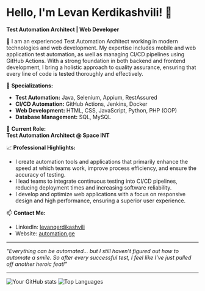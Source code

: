 # Hello, I'm Levan Kerdikashvili! 👋

**Test Automation Architect | Web Developer**

🚀 I am an experienced Test Automation Architect working in modern technologies and web development. My expertise includes mobile and web application test automation, as well as managing CI/CD pipelines using GitHub Actions. With a strong foundation in both backend and frontend development, I bring a holistic approach to quality assurance, ensuring that every line of code is tested thoroughly and effectively.

🌟 **Specializations:**
- **Test Automation:** Java, Selenium, Appium, RestAssured
- **CI/CD Automation:** GitHub Actions, Jenkins, Docker
- **Web Development:** HTML, CSS, JavaScript, Python, PHP (OOP)
- **Database Management:** SQL, MySQL

💼 **Current Role:**  
**Test Automation Architect @ Space INT**

📈 **Professional Highlights:**
- I create automation tools and applications that primarily enhance the speed at which teams work, improve process efficiency, and ensure the accuracy of testing.
- I lead teams to integrate continuous testing into CI/CD pipelines, reducing deployment times and increasing software reliability.
- I develop and optimize web applications with a focus on responsive design and high performance, ensuring a superior user experience.



📫 **Contact Me:**
- LinkedIn: [levanqerdikashvili](https://www.linkedin.com/in/levanqerdikashvili/)
- Website: [automation.ge](https://automation.ge)


---

*"Everything can be automated... but I still haven’t figured out how to automate a smile. So after every successful test, I feel like I’ve just pulled off another heroic feat!"*

---

![Your GitHub stats](https://github-readme-stats.vercel.app/api?username=LevanKerdikashvili&show_icons=true&theme=radical&count_private=true&include_all_commits=true) ![Top Languages](https://github-readme-stats.vercel.app/api/top-langs/?username=LevanKerdikashvili&layout=compact&theme=radical&count_private=true)




